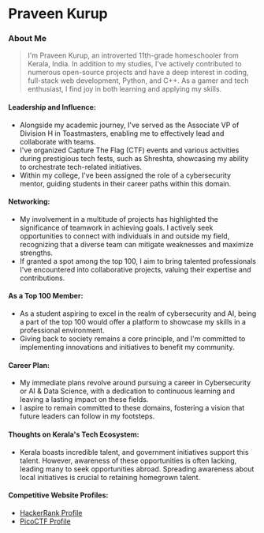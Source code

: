 # Praveen Kurup

### About Me

> I'm Praveen Kurup, an introverted 11th-grade homeschooler from Kerala, India. In addition to my studies, I've actively contributed to numerous open-source projects and have a deep interest in coding, full-stack web development, Python, and C++. As a gamer and tech enthusiast, I find joy in both learning and applying my skills.

#### Leadership and Influence:

- Alongside my academic journey, I've served as the Associate VP of Division H in Toastmasters, enabling me to effectively lead and collaborate with teams.
- I've organized Capture The Flag (CTF) events and various activities during prestigious tech fests, such as Shreshta, showcasing my ability to orchestrate tech-related initiatives.
- Within my college, I've been assigned the role of a cybersecurity mentor, guiding students in their career paths within this domain.

#### Networking:

- My involvement in a multitude of projects has highlighted the significance of teamwork in achieving goals. I actively seek opportunities to connect with individuals in and outside my field, recognizing that a diverse team can mitigate weaknesses and maximize strengths.
- If granted a spot among the top 100, I aim to bring talented professionals I've encountered into collaborative projects, valuing their expertise and contributions.

#### As a Top 100 Member:

- As a student aspiring to excel in the realm of cybersecurity and AI, being a part of the top 100 would offer a platform to showcase my skills in a professional environment.
- Giving back to society remains a core principle, and I'm committed to implementing innovations and initiatives to benefit my community.

#### Career Plan:

- My immediate plans revolve around pursuing a career in Cybersecurity or AI & Data Science, with a dedication to continuous learning and leaving a lasting impact on these fields.
- I aspire to remain committed to these domains, fostering a vision that future leaders can follow in my footsteps.

#### Thoughts on Kerala's Tech Ecosystem:

- Kerala boasts incredible talent, and government initiatives support this talent. However, awareness of these opportunities is often lacking, leading many to seek opportunities abroad. Spreading awareness about local initiatives is crucial to retaining homegrown talent.

#### Competitive Website Profiles:

- [HackerRank Profile](https://www.hackerrank.com/praveenkurup1975)
- [PicoCTF Profile](https://github.com/Praveen-debug)
